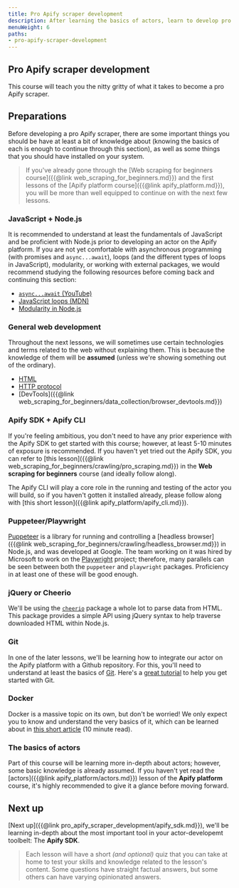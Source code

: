 ```yaml
---
title: Pro Apify scraper development
description: After learning the basics of actors, learn to develop pro scrapers on the Apify platform with this advanced course, which covers what it takes to become a pro.
menuWeight: 6
paths:
- pro-apify-scraper-development
---
```


## [](#pro-scraper-development) Pro Apify scraper development

This course will teach you the nitty gritty of what it takes to become a pro Apify scraper.

## [](#preparations) Preparations

Before developing a pro Apify scraper, there are some important things you should be have at least a bit of knowledge about (knowing the basics of each is enough to continue through this section), as well as some things that you should have installed on your system.

> If you've already gone through the [Web scraping for beginners course]({{@link web_scraping_for_beginners.md}}) and the first lessons of the [Apify platform course]({{@link apify_platform.md}}), you will be more than well equipped to continue on with the next few lessons.

### [](#javascript-and-node) JavaScript + Node.js

It is recommended to understand at least the fundamentals of JavaScript and be proficient with Node.js prior to developing an actor on the Apify platform. If you are not yet comfortable with asynchronous programming (with promises and `async...await`), loops (and the different types of loops in JavaScript), modularity, or working with external packages, we would recommend studying the following resources before coming back and continuing this section:

- [`async...await` (YouTube)](https://www.youtube.com/watch?v=vn3tm0quoqE&ab_channel=Fireship)
- [JavaScript loops (MDN)](https://developer.mozilla.org/en-US/docs/Web/JavaScript/Guide/Loops_and_iteration)
- [Modularity in Node.js](https://www.section.io/engineering-education/how-to-use-modular-patterns-in-nodejs/)

### [](#general-web-development) General web development

Throughout the next lessons, we will sometimes use certain technologies and terms related to the web without explaining them. This is because the knowledge of them will be **assumed** (unless we're showing something out of the ordinary).

- [HTML](https://developer.mozilla.org/en-US/docs/Web/HTML)
- [HTTP protocol](https://developer.mozilla.org/en-US/docs/Web/HTTP)
- [DevTools]({{@link web_scraping_for_beginners/data_collection/browser_devtools.md}})

### [](#apify-sdk-and-cli) Apify SDK + Apify CLI

If you're feeling ambitious, you don't need to have any prior experience with the Apify SDK to get started with this course; however, at least 5-10 minutes of exposure is recommended. If you haven't yet tried out the Apify SDK, you can refer to [this lesson]({{@link web_scraping_for_beginners/crawling/pro_scraping.md}}) in the **Web scraping for beginners** course (and ideally follow along).

The Apify CLI will play a core role in the running and testing of the actor you will build, so if you haven't gotten it installed already, please follow along with [this short lesson]({{@link apify_platform/apify_cli.md}}).

### [](#puppeteer-playwright) Puppeteer/Playwright

[Puppeteer](https://pptr.dev/) is a library for running and controlling a [headless browser]({{@link web_scraping_for_beginners/crawling/headless_browser.md}}) in Node.js, and was developed at Google. The team working on it was hired by Microsoft to work on the [Playwright](https://playwright.dev/) project; therefore, many parallels can be seen between both the `puppeteer` and `playwright` packages. Proficiency in at least one of these will be good enough.

### [](#jquery-or-cheerio) jQuery or Cheerio

We'll be using the [`cheerio`](https://www.npmjs.com/package/cheerio) package a whole lot to parse data from HTML. This package provides a simple API using jQuery syntax to help traverse downloaded HTML within Node.js.

### [](#git) Git

In one of the later lessons, we'll be learning how to integrate our actor on the Apify platform with a Github repository. For this, you'll need to understand at least the basics of [Git](https://git-scm.com/docs). Here's a [great tutorial](https://product.hubspot.com/blog/git-and-github-tutorial-for-beginners) to help you get started with Git.

### [](#docker) Docker

Docker is a massive topic on its own, but don't be worried! We only expect you to know and understand the very basics of it, which can be learned about in [this short article](https://docs.docker.com/get-started/overview/) (10 minute read).

### [](#actor-basics) The basics of actors

Part of this course will be learning more in-depth about actors; however, some basic knowledge is already assumed. If you haven't yet read the [actors]({{@link apify_platform/actors.md}}) lesson of the **Apify platform** course, it's highly recommended to give it a glance before moving forward.

## [](#next) Next up

[Next up]({{@link pro_apify_scraper_development/apify_sdk.md}}), we'll be learning in-depth about the most important tool in your actor-developemt toolbelt: The **Apify SDK**.

> Each lesson will have a short _(and optional)_ quiz that you can take at home to test your skills and knowledge related to the lesson's content. Some questions have straight factual answers, but some others can have varying opinionated answers.
